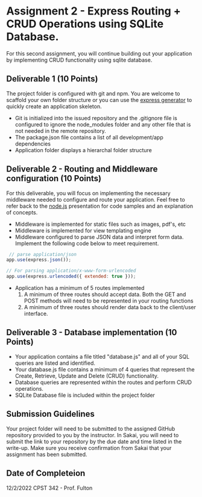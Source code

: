 # Assignment 2 - Express Routing + CRUD Operations using SQLite Database.
For this second assignment, you will continue building out your application by implementing CRUD functionality using sqlite database.   

## Deliverable 1 (10 Points)
The project folder is configured with git and npm. You are welcome to scaffold your own folder structure or you can use the [express generator](https://expressjs.com/en/starter/generator.html) to quickly create an application skeleton. 
- Git is initialized into the issued repository and the .gitignore file is configured to ignore the node_modules folder and any other file that is not needed in the remote repository.
- The package.json file contains a list of all development/app dependencies
- Application folder displays a hierarchal folder structure

## Deliverable 2 - Routing and Middleware configuration (10 Points)
For this deliverable, you will focus on implementing the necessary middleware needed to configure and route your application. Feel free to refer back to the [node.js](https://instructorc.github.io/site/slides/logic/nodejs.html) presentation for code samples and an explanation of concepts.
- Middleware is implemented for static files such as images, pdf's, etc
- Middleware is implemented for view templating engine
- Middleware configured to parse JSON data and interpret form data.  Implement the following code below to meet requirement.
``` javascript
 // parse application/json
app.use(express.json());

// For parsing application/x-www-form-urlencoded
app.use(express.urlencoded({ extended: true }));
```

- Application has a minimum of 5 routes implemented
  1.  A minimum of three routes should accept data. Both the GET and POST methods will need to be represented in your routing functions
  2.  A minimum of three routes should render data back to the client/user interface.
 
 

## Deliverable 3 - Database implementation (10 Points)
- Your application contains a file titled "database.js" and all of your SQL queries are listed and identified.
- Your database.js file contains a minimum of 4 queries that represent the Create, Retrieve, Update and Delete (CRUD) functionality.
- Database queries are represented within the routes and perform CRUD operations.
- SQLite Database file is included within the project folder


## Submission Guidelines
Your project folder will need to be submitted to the assigned GitHub repository provided to you by the instructor. In Sakai, you will need to submit the link to your repository by the due date and time listed in the write-up. Make sure you receive confirmation from Sakai that your assignment has been submitted.

## Date of Completeion
12/2/2022
CPST 342 - Prof. Fulton